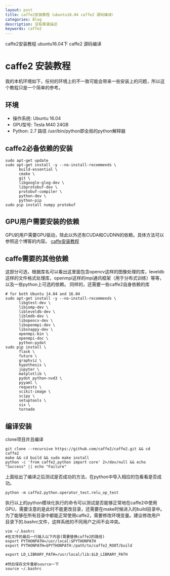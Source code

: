 ```yaml
---
layout: post
title: caffe2安装教程（ubuntu16.04 caffe2 源码编译）
categories: Blog
description: 没有靠谱描述
keywords: caffe2
---
```

caffe2安装教程  ubuntu16.04下 caffe2 源码编译

# caffe2 安装教程
我的本机环境如下，任何的环境上的不一致可能会带来一些安装上的问题，所以这个教程只是一个简单的参考。
## 环境
* 操作系统:  Ubuntu 16.04 
* GPU型号:   Tesla M40 24GB 
* Python:   2.7    路径 /usr/bin/python即全局的python解释器

## caffe2必备依赖的安装
```shell
sudo apt-get update
sudo apt-get install -y --no-install-recommends \
      build-essential \
      cmake \
      git \
      libgoogle-glog-dev \
      libprotobuf-dev \
      protobuf-compiler \
      python-dev \
      python-pip                          
sudo pip install numpy protobuf
```

## GPU用户需要安装的依赖
GPU的用户需要GPU驱动，除此以外还有CUDA和CUDNN的依赖。具体方法可以参照这个博客的内容。
[caffe安装教程](http://blog.csdn.net/u012535905/article/details/78659088)

## caffe需要的其他依赖
这部分可选，根据库名可以看出这里面包含opencv这样的图像处理的库，leveldb这样的文件格式处理库，openmpi这样的mpi通讯框架（用于分布式训练）等等，以及一些python上可选的依赖。
同样的，还需要一些caffe2自身依赖的库
```shell
# for both Ubuntu 14.04 and 16.04
sudo apt-get install -y --no-install-recommends \
      libgtest-dev \
      libiomp-dev \
      libleveldb-dev \
      liblmdb-dev \
      libopencv-dev \
      libopenmpi-dev \
      libsnappy-dev \
      openmpi-bin \
      openmpi-doc \
      python-pydot
sudo pip install \
      flask \
      future \
      graphviz \
      hypothesis \
      jupyter \
      matplotlib \
      pydot python-nvd3 \
      pyyaml \
      requests \
      scikit-image \
      scipy \
      setuptools \
      six \
      tornado
```
## 编译安装
clone项目并且编译
```shell
git clone --recursive https://github.com/caffe2/caffe2.git && cd caffe2
make && cd build && sudo make install
python -c 'from caffe2.python import core' 2>/dev/null && echo "Success" || echo "Failure"
```
上面给出了编译之后测试是否成功的方法，在python中导入相应的包看看是否成功。
```shell
python -m caffe2.python.operator_test.relu_op_test
```
执行以上的python模块化执行的命令可以测试是否能够正常地在caffe2中使用GPU，需要注意的是此时不能更改目录，还需要在make时候进入的build目录中。
为了能够在所有目录中都能正常使用caffe2，需要修改环境变量。建议修改用户目录下的.bashrc文件，这样系统的不同用户之间不会冲突。
```shell
vim ~/.bashrc
#在文件的最后一行插入以下内容(需要替换caffe2的路径)
export PYTHONPATH=/usr/local:$PYTHONPATH
export PYTHONPATH=$PYTHONPATH:/path/to/caffe2_ROOT/build

export LD_LIBRARY_PATH=/usr/local/lib:$LD_LIBRARY_PATH

#然后保存文件重新source一下
source ~/.bashrc
```



